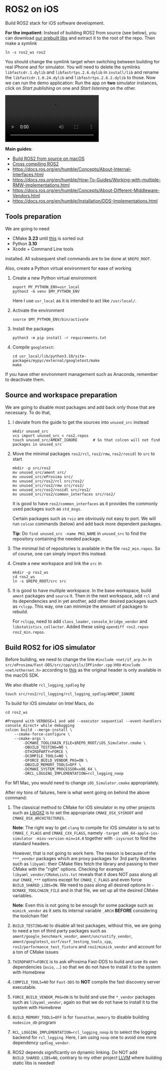 # ROS2 on iOS

Build ROS2 stack for iOS software development.

**For the impatient**: Instead of building ROS2 from source (see below), you can download [our prebuilt libs](https://github.com/light-tech/ROS2-On-iOS/releases) and extract it to the root of the repo. Then make a symlink
```shell
ln -s ros2_ws ros2
```
You should change the symlink target when switching between building for real iPhone and for simulator.
You will need to delete the symlinks `libfastcdr.1.dylib` and `libfastrtps.2.6.dylib` in `install/lib` and rename the `libfastcdr.1.0.24.dylib` and `libfastrtps.2.6.2.dylib` to those.
Now we can run the demo application: Run the app on **two** simulator instances, click on *Start publishing* on one and *Start listening* on the other.

![Minimal Publisher/Subscriber Demo](https://user-images.githubusercontent.com/25411167/184833976-2287a315-0dd8-4d0c-82e6-c42bd7a53d66.mov)

**Main guides**:

 * [Build ROS2 from source on macOS](https://docs.ros.org/en/humble/Installation/Alternatives/macOS-Development-Setup.html)
 * [Cross compiling ROS2](https://docs.ros.org/en/humble/How-To-Guides/Cross-compilation.html)
 * https://docs.ros.org/en/humble/Concepts/About-Internal-Interfaces.html
 * https://docs.ros.org/en/humble/How-To-Guides/Working-with-multiple-RMW-implementations.html
 * https://docs.ros.org/en/humble/Concepts/About-Different-Middleware-Vendors.html
 * https://docs.ros.org/en/humble/Installation/DDS-Implementations.html

## Tools preparation

We are going to need

 * CMake **3.23** until [this](https://github.com/ament/ament_cmake/pull/395) is sorted out
 * Python **3.10**
 * Xcode + Command Line tools

installed. All subsequent shell commands are to be done at `$REPO_ROOT`.

Also, create a Python virtual environment for ease of working

 1. Create a new Python virtual environment
    ```shell
    export MY_PYTHON_ENV=usr_local
    python3 -m venv $MY_PYTHON_ENV
    ```
    Here I use `usr_local` as it is intended to act like `/usr/local/`.

 2. Activate the environment
    ```shell
    source $MY_PYTHON_ENV/bin/activate
    ```

 3. Install the packages
    ```shell
    python3 -m pip install -r requirements.txt
    ```

 4. Compile `googletest`:
    ```shell
    cd usr_local/lib/python3.10/site-packages/mypyc/external/googletest/make
    make
    ```

If you have other environment management such as Anaconda, remember to deactivate them.

## Source and workspace preparation

We are going to disable most packages and add back only those that are necessary.
To do that,

 1. I deviate from the guide to get the sources into `unused_src` instead

    ```shell
    mkdir unused_src
    vcs import unused_src < ros2.repos
    touch unused_src/AMENT_IGNORE       # So that colcon will not find packages in unused_src
    ```

 2. Move the minimal packages `ros2/rcl`, `ros2/rmw`, `ros2/rosidl` to `src` to start

    ```shell
    mkdir -p src/ros2
    mv unused_src/ament src/
    mv unused_src/eProsima src/
    mv unused_src/ros2/rcl src/ros2/
    mv unused_src/ros2/rmw src/ros2/
    mv unused_src/ros2/rosidl src/ros2/
    mv unused_src/ros2/common_interfaces src/ros2/
    ```

    It is good to have `ros2/common_interfaces` as it provides the commonly used packages such as `std_msgs`.

    Certain packages such as `rviz` are obviously not easy to port.
    We will run `colcon` commands (below) and add back more dependent packages.

    **Tip**: Do `find unused_src -name PKG_NAME` in `unused_src` to find the repository containing the needed package.

 3. The minimal list of repositories is available in the file `ros2_min.repos`.
    So of course, one can simply import this instead.

 4. Create a new workspace and link the `src` in

    ```shell
    mkdir -p ros2_ws
    cd ros2_ws
    ln -s $REPO_ROOT/src src
    ```

 5. It is good to have multiple workspace. In the base workspace, build `ament` packages and `source` it. Then in the next workspace, add `rcl` and its dependencies and in yet another, add other desired packages such as `rclcpp`. This way, one can minimize the amount of packages to rebuild.

    For `rclcpp`, need to add `class_loader`, `console_bridge_vendor` and `libstatistics_collector`.
    Added these using `opendiff ros2.repos ros2_min.repos`.

## Build ROS2 for iOS simulator

Before building, we need to change the line `#include <net/if_arp.h>` in `src/eProsima/Fast-DDS/src/cpp/utils/IPFinder.cpp` into `#include <net/ethernet.h>` according to [this](https://stackoverflow.com/questions/10395041/getting-arp-table-on-iphone-ipad) as the original header is only available in the macOS SDK.

We also disable `rcl_logging_spdlog` by
```shell
touch src/ros2/rcl_logging/rcl_logging_spdlog/AMENT_IGNORE
```

To build for iOS simulator on Intel Macs, do

```shell
cd ros2_ws

#Prepend with VERBOSE=1 and add --executor sequential --event-handlers console_direct+ while debugging
colcon build --merge-install \
    --cmake-force-configure \
    --cmake-args \
        -DCMAKE_TOOLCHAIN_FILE=$REPO_ROOT/iOS_Simulator.cmake \
        -DBUILD_TESTING=NO \
        -DTHIRDPARTY=FORCE \
        -DCOMPILE_TOOLS=NO \
        -DFORCE_BUILD_VENDOR_PKG=ON \
        -DBUILD_MEMORY_TOOLS=OFF \
        -DCMAKE_SYSTEM_PROCESSOR=x86_64 \
        -DRCL_LOGGING_IMPLEMENTATION=rcl_logging_noop
```

For M1 Mac, you would need to change `iOS_Simulator.cmake` appropriately.

After my tons of failures, here is what went going on behind the above command:

 1. The classical method to CMake for iOS simulator in my other projects such as [LibGit2](https://github.com/light-tech/LibGit2-On-iOS/) is to set the appropriate `CMAKE_OSX_SYSROOT` and `CMAKE_OSX_ARCHITECTURES`.

    **Note**: The right way to get `clang`  to compile for iOS simulator is to set to `CMAKE_C_FLAGS` and `CMAKE_CXX_FLAGS`, namely `-target x86_64-apple-ios-simulator -mios-version-min=14.0` together with `-isysroot` to find the standard headers.

    However, that is not going to work here.
    The reason is because of the `***_vendor` packages which are proxy packages for 3rd party libraries such as `libyaml`: their CMake files fetch the library and passing to their CMake with the "right" options.
    Checking for example `libyaml_vendor/CMakeLists.txt` reveals that it does NOT pass along all our `CMAKE_***` options except for `CMAKE_C_FLAGS` and even force `BUILD_SHARED_LIBS=ON`.
    We need to pass along all desired options in `-DCMAKE_TOOLCHAIN_FILE` and in that file, we set up all the desired CMake variables.

    **Note**: Even this is not going to be enough for some package such as `mimick_vendor` as it sets its internal variable `_ARCH` **BEFORE** considering the toolchain file!

 2. `BUILD_TESTING=NO` to disable all test packages, without this, we are going to need a ton of third party packages such as `ament/google_benchmark_vendor`, `ament/uncrustify_vendor`, `ament/googletest`, `osrf/osrf_testing_tools_cpp`, `ros2/performance_test_fixture` and `ros2/mimick_vendor` and account for a ton of CMake issues

 3. `THIRDPARTY=FORCE` is to ask eProsima Fast-DDS to build and use its own dependencies (`asio`, ...) so that we do not have to install it to the system with Homebrew

 4. `COMPILE_TOOLS=NO` for `Fast-DDS` to **NOT** compile the fast discovery server executable.

 5. `FORCE_BUILD_VENDOR_PKG=ON` is to build and use the `*_vendor` packages such as `libyaml_vendor`, again so that we do not have to install it to the system with Homebrew

 6. `BUILD_MEMORY_TOOLS=OFF` is for `foonathan_memory` to disable building `nodesize_db` program

 7. `RCL_LOGGING_IMPLEMENTATION=rcl_logging_noop` is to select the logging backend for `rcl_logging`.
    Here, I am using `noop` one to avoid one more dependency `spdlog_vendor`.

 8. ROS2 depends significantly on dynamic linking. Do NOT add `BUILD_SHARED_LIBS=NO`, contrary to my other project [LLVM](https://github.com/light-tech/LLVM-On-iOS/) where building static libs is needed!
